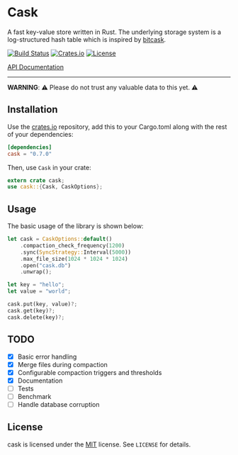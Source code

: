 # Cask

A fast key-value store written in Rust. The underlying storage system is a log-structured hash table
which is inspired by [bitcask](https://github.com/basho/bitcask/).

[![Build Status](https://travis-ci.org/andrebeat/cask.svg?branch=master)](https://travis-ci.org/andrebeat/cask)
[![Crates.io](https://img.shields.io/crates/v/cask.svg?maxage=2592000)](https://crates.io/crates/cask)
[![License](https://img.shields.io/dub/l/vibe-d.svg)](https://raw.githubusercontent.com/andrebeat/cask/master/LICENSE)

[API Documentation](http://andrebeat.github.io/cask/cask/struct.Cask.html)

* * *

**WARNING**: ⚠️ Please do not trust any valuable data to this yet. ⚠️

## Installation

Use the [crates.io](http://crates.io/) repository, add this to your Cargo.toml along with the rest
of your dependencies:

```toml
[dependencies]
cask = "0.7.0"
```

Then, use `Cask` in your crate:

```rust
extern crate cask;
use cask::{Cask, CaskOptions};
```

## Usage

The basic usage of the library is shown below:

```rust
let cask = CaskOptions::default()
    .compaction_check_frequency(1200)
    .sync(SyncStrategy::Interval(5000))
    .max_file_size(1024 * 1024 * 1024)
    .open("cask.db")
    .unwrap();

let key = "hello";
let value = "world";

cask.put(key, value)?;
cask.get(key)?;
cask.delete(key)?;
```

## TODO

- [X] Basic error handling
- [X] Merge files during compaction
- [X] Configurable compaction triggers and thresholds
- [X] Documentation
- [ ] Tests
- [ ] Benchmark
- [ ] Handle database corruption

## License

cask is licensed under the [MIT](http://opensource.org/licenses/MIT) license. See `LICENSE` for
details.
